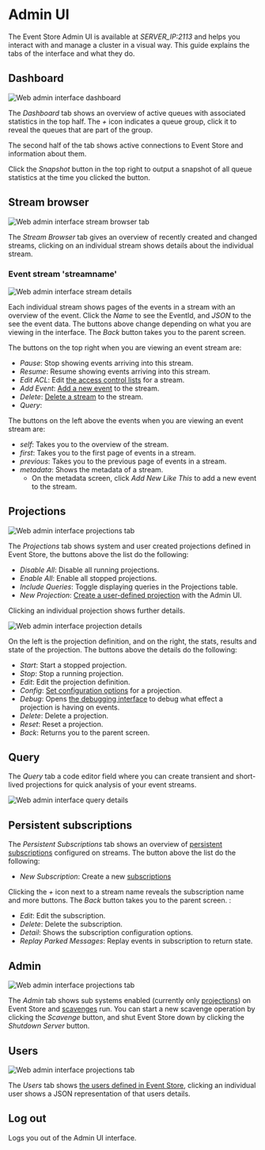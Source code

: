 # Admin UI

The Event Store Admin UI is available at _SERVER_IP:2113_ and helps you interact with and manage a cluster in a visual way. This guide explains the tabs of the interface and what they do.

## Dashboard

![Web admin interface dashboard](../images/wai-dashboard.png)

The _Dashboard_ tab shows an overview of active queues with associated statistics in the top half. The _+_ icon indicates a queue group, click it to reveal the queues that are part of the group.

The second half of the tab shows active connections to Event Store and information about them.

Click the _Snapshot_ button in the top right to output a snapshot of all queue statistics at the time you clicked the button.

## Stream browser

![Web admin interface stream browser tab](../images/wai-stream-browser.png)

The _Stream Browser_ tab gives an overview of recently created and changed streams, clicking on an individual stream shows details about the individual stream.

### Event stream 'streamname'

![Web admin interface stream details](../images/wai-stream-details.png)

Each individual stream shows pages of the events in a stream with an overview of the event. Click the _Name_ to see the EventId, and _JSON_ to the see the event data. The buttons above change depending on what you are viewing in the interface. The _Back_ button takes you to the parent screen.

The buttons on the top right when you are viewing an event stream are:

- _Pause_: Stop showing events arriving into this stream.
- _Resume_: Resume showing events arriving into this stream.
- _Edit ACL_: Edit [the access control lists](/v5/server/users-and-access-control-lists.md) for a stream.
- _Add Event_: [Add a new event](/v5/http-api/creating-writing-a-stream.md) to the stream.
- _Delete_: [Delete a stream](/v5/http-api/deleting-a-stream.md) to the stream.
- _Query_:

The buttons on the left above the events when you are viewing an event stream are:

- _self_: Takes you to the overview of the stream.
- _first_: Takes you to the first page of events in a stream.
- _previous_: Takes you to the previous page of events in a stream.
- _metadata_: Shows the metadata of a stream.
  - On the metadata screen, click _Add New Like This_ to add a new event to the stream.

## Projections

![Web admin interface projections tab](../images/wai-projections.png)

The _Projections_ tab shows system and user created projections defined in Event Store, the buttons above the list do the following:

- _Disable All_: Disable all running projections.
- _Enable All_: Enable all stopped projections.
- _Include Queries_: Toggle displaying queries in the Projections table.
- _New Projection_: [Create a user-defined projection](/v5/projections/user-defined-projections.md) with the Admin UI.

Clicking an individual projection shows further details.

![Web admin interface projection details](../images/wai-projection-details.jpg)

On the left is the projection definition, and on the right, the stats, results and state of the projection. The buttons above the details do the following:

- _Start_: Start a stopped projection.
- _Stop_: Stop a running projection.
- _Edit_: Edit the projection definition.
- _Config_: [Set configuration options](/v5/projections/projections-config.md) for a projection.
- _Debug_: Opens [the debugging interface](/v5/projections/debugging.md) to debug what effect a projection is having on events.
- _Delete_: Delete a projection.
- _Reset_: Reset a projection.
- _Back_: Returns you to the parent screen.

## Query

The _Query_ tab a code editor field where you can create transient and short-lived projections for quick analysis of your event streams.

![Web admin interface query details](../images/wai-query-details.png)

## Persistent subscriptions

The _Persistent Subscriptions_ tab shows an overview of [persistent subscriptions](/v5/getting-started/reading-subscribing-events.md#persistent-subscriptions) configured on streams. The button above the list do the following:

- _New Subscription_: Create a new [subscriptions](/v5/getting-started/reading-subscribing-events.md)

Clicking the _+_ icon next to a stream name reveals the subscription name and more buttons. The _Back_ button takes you to the parent screen. :

- _Edit_: Edit the subscription.
- _Delete_: Delete the subscription.
- _Detail_: Shows the subscription configuration options.
- _Replay Parked Messages_: Replay events in subscription to return state.

## Admin

![Web admin interface projections tab](../images/wai-admin.png)

The _Admin_ tab shows sub systems enabled (currently only [projections](/v5/projections/index.md)) on Event Store and [scavenges](/v5/server/scavenging.md) run. You can start a new scavenge operation by clicking the _Scavenge_ button, and shut Event Store down by clicking the _Shutdown Server_ button.

## Users

![Web admin interface projections tab](../images/wai-users.png)

The _Users_ tab shows [the users defined in Event Store](/v5/server/users-and-access-control-lists.md), clicking an individual user shows a JSON representation of that users details.

## Log out

Logs you out of the Admin UI interface.
